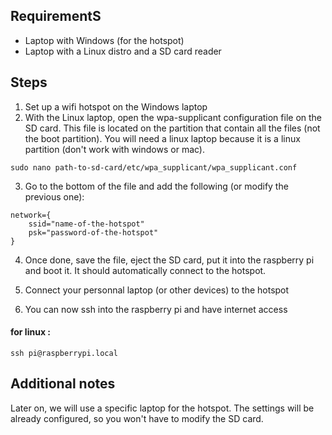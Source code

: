## RequirementS
 - Laptop with Windows (for the hotspot)
 - Laptop with a Linux distro and a SD card reader

## Steps
1. Set up a wifi hotspot on the Windows laptop
2. With the Linux laptop, open the wpa-supplicant configuration file on the SD card. This file is located on the partition that contain all the files (not the boot partition). You will need a linux laptop because it is a linux partition (don't work with windows or mac).

```
sudo nano path-to-sd-card/etc/wpa_supplicant/wpa_supplicant.conf
```

3. Go to the bottom of the file and add the following (or modify the previous one): 
```
network={
    ssid="name-of-the-hotspot"
    psk="password-of-the-hotspot"
}
```

4. Once done, save the file, eject the SD card, put it into the raspberry pi and boot it. It should automatically connect to the hotspot.

5. Connect your personnal laptop (or other devices) to the hotspot
6. You can now ssh into the raspberry pi and have internet access

#### for linux :
```
ssh pi@raspberrypi.local
```

## Additional notes
Later on, we will use a specific laptop for the hotspot. The settings will be already configured, so you won't have to modify the SD card.

